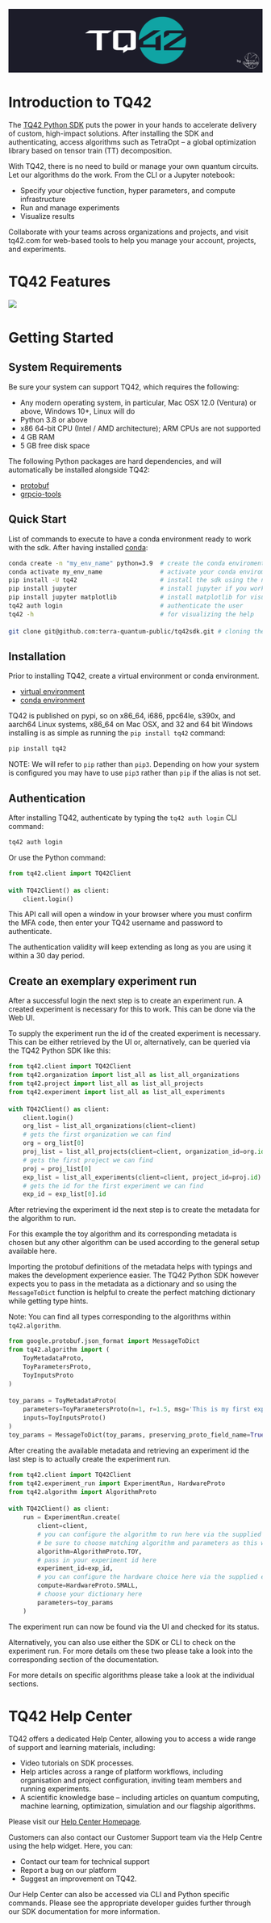 ![](images/TQ42_Banner.png)

# Introduction to TQ42
The [TQ42 Python SDK](https://github.com/terra-quantum-public/tq42sdk) puts the power in your hands to accelerate delivery of custom, high-impact solutions. After installing the SDK and authenticating, access algorithms such as TetraOpt – a global optimization library based on tensor train (TT) decomposition. 

With TQ42, there is no need to build or manage your own quantum circuits. Let our algorithms do the work. From the CLI or a Jupyter notebook:

- Specify your objective function, hyper parameters, and compute infrastructure
- Run and manage experiments
- Visualize results

Collaborate with your teams across organizations and projects, and visit tq42.com for web-based tools to help you manage your account, projects, and experiments.

# TQ42 Features

![](images/TQ42-README-features-Infographic.jpg)

# Getting Started
## System Requirements
Be sure your system can support TQ42, which requires the following:
- Any modern operating system, in particular, Mac OSX 12.0 (Ventura) or above, Windows 10+, Linux will do
- Python 3.8 or above
- x86 64-bit CPU (Intel / AMD architecture); ARM CPUs are not supported
- 4 GB RAM
- 5 GB free disk space

The following Python packages are hard dependencies, and will automatically be installed alongside TQ42:
- [protobuf](https://googleapis.dev/python/protobuf/latest/)
- [grpcio-tools](https://pypi.org/project/grpcio-tools/) 

## Quick Start
List of commands to execute to have a conda environment ready to work with the sdk.
After having installed [conda](https://docs.anaconda.com/free/anaconda/install/index.html):
```bash
conda create -n "my_env_name" python=3.9  # create the conda enviroment, it needs to be python 3.8 or higher
conda activate my_env_name                # activate your conda enviroment
pip install -U tq42                       # install the sdk using the newest available version
pip install jupyter                       # install jupyter if you work with notebook
pip install jupyter matplotlib            # install matplotlib for visualization purpose
tq42 auth login                           # authenticate the user 
tq42 -h                                   # for visualizing the help

git clone git@github.com:terra-quantum-public/tq42sdk.git # cloning the repo in case you want to use the example's notebook 
```


## Installation
Prior to installing TQ42, create a virtual environment or conda environment.
- [virtual environment](https://docs.python.org/3/library/venv.html)
- [conda environment](https://conda.io/projects/conda/en/latest/user-guide/tasks/manage-environments.html)

TQ42 is published on pypi, so on x86_64, i686, ppc64le, s390x, and aarch64 Linux systems, x86_64 on Mac OSX, and 32 and 64 bit Windows installing is as simple as running the `pip install tq42` command:
```bash
pip install tq42
```

NOTE: We will refer to `pip` rather than `pip3`. Depending on how your system is configured you may have to use `pip3` rather than `pip` if the alias is not set.


## Authentication
After installing TQ42, authenticate by typing the `tq42 auth login` CLI command:
```bash
tq42 auth login
```

Or use the Python command:

```python
from tq42.client import TQ42Client

with TQ42Client() as client:
    client.login()
```

This API call will open a window in your browser where you must confirm the MFA code, then enter your TQ42 username and password to authenticate.

The authentication validity will keep extending as long as you are using it within a 30 day period.

## Create an exemplary experiment run

After a successful login the next step is to create an experiment run.
A created experiment is necessary for this to work. This can be done via the Web UI.

To supply the experiment run the id of the created experiment is necessary.
This can be either retrieved by the UI or, alternatively, can be queried via the TQ42 Python SDK like this:

```python
from tq42.client import TQ42Client
from tq42.organization import list_all as list_all_organizations
from tq42.project import list_all as list_all_projects
from tq42.experiment import list_all as list_all_experiments

with TQ42Client() as client:
    client.login()
    org_list = list_all_organizations(client=client)
    # gets the first organization we can find
    org = org_list[0]
    proj_list = list_all_projects(client=client, organization_id=org.id)
    # gets the first project we can find
    proj = proj_list[0]
    exp_list = list_all_experiments(client=client, project_id=proj.id)
    # gets the id for the first experiment we can find 
    exp_id = exp_list[0].id
```

After retrieving the experiment id the next step is to create the metadata for the algorithm to run.

For this example the toy algorithm and its corresponding metadata is chosen but any other algorithm can
be used according to the general setup available here.

Importing the protobuf definitions of the metadata helps with typings and makes the development experience easier.
The TQ42 Python SDK however expects you to pass in the metadata as a dictionary and so using the `MessageToDict` function
is helpful to create the perfect matching dictionary while getting type hints.

Note: You can find all types corresponding to the algorithms within `tq42.algorithm`.

```python
from google.protobuf.json_format import MessageToDict
from tq42.algorithm import (
    ToyMetadataProto,
    ToyParametersProto,
    ToyInputsProto
)

toy_params = ToyMetadataProto(
    parameters=ToyParametersProto(n=1, r=1.5, msg='This is my first experiment run'),
    inputs=ToyInputsProto()
)
toy_params = MessageToDict(toy_params, preserving_proto_field_name=True)
```

After creating the available metadata and retrieving an experiment id the last step is to actually create the experiment run.

```python
from tq42.client import TQ42Client
from tq42.experiment_run import ExperimentRun, HardwareProto
from tq42.algorithm import AlgorithmProto

with TQ42Client() as client:
    run = ExperimentRun.create(
        client=client,
        # you can configure the algorithm to run here via the supplied enum
        # be sure to choose matching algorithm and parameters as this will be validated by our backend
        algorithm=AlgorithmProto.TOY,
        # pass in your experiment id here
        experiment_id=exp_id,
        # you can configure the hardware choice here via the supplied enum
        compute=HardwareProto.SMALL,
        # choose your dictionary here
        parameters=toy_params
    )
```

The experiment run can now be found via the UI and checked for its status.

Alternatively, you can also use either the SDK or CLI to check on the experiment run.
For more details om these two please take a look into the corresponding section of the documentation.

For more details on specific algorithms please take a look at the individual sections.

# TQ42 Help Center 
 
TQ42 offers a dedicated Help Center, allowing you to access a wide range of support and learning materials, including: 
 
- Video tutorials on SDK processes. 
- Help articles across a range of platform workflows, including organisation and project configuration, inviting team members and running experiments. 
- A scientific knowledge base – including articles on quantum computing, machine learning, optimization, simulation and our flagship algorithms. 
 
Please visit our [Help Center Homepage](https://help.terraquantum.io/). 
 
Customers can also contact our Customer Support team via the Help Centre using the help widget. Here, you can: 
 
- Contact our team for technical support 
- Report a bug on our platform 
- Suggest an improvement on TQ42. 
 
Our Help Center can also be accessed via CLI and Python specific commands. Please see the appropriate developer guides further through our SDK documentation for more information. 